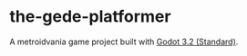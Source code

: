 # the-gede-platformer

A metroidvania game project built with [Godot 3.2 (Standard)](https://godotengine.org/).